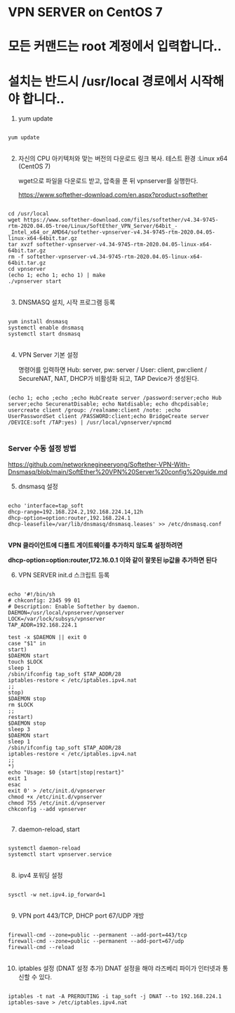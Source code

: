# VPN SERVER on CentOS 7

# 모든 커맨드는 root 계정에서 입력합니다..

# 설치는 반드시 /usr/local 경로에서 시작해야 합니다.. 

1. yum update
<pre>
<code>
yum update
</code>
</pre>
2. 자신의 CPU 아키텍처와 맞는 버전의 다운로드 링크 복사. 테스트 환경 :Linux x64 (CentOS 7)

    wget으로 파일을 다운로드 받고, 압축을 푼 뒤 vpnserver를 실행한다.

    <https://www.softether-download.com/en.aspx?product=softether>

<pre>
<code>
cd /usr/local
wget https://www.softether-download.com/files/softether/v4.34-9745-rtm-2020.04.05-tree/Linux/SoftEther_VPN_Server/64bit_-_Intel_x64_or_AMD64/softether-vpnserver-v4.34-9745-rtm-2020.04.05-linux-x64-64bit.tar.gz
tar xvzf softether-vpnserver-v4.34-9745-rtm-2020.04.05-linux-x64-64bit.tar.gz
rm -f softether-vpnserver-v4.34-9745-rtm-2020.04.05-linux-x64-64bit.tar.gz
cd vpnserver
(echo 1; echo 1; echo 1) | make
./vpnserver start
</code>
</pre>  
3. DNSMASQ 설치, 시작 프로그램 등록
<pre>
<code>
yum install dnsmasq
systemctl enable dnsmasq
systemctl start dnsmasq
</code>
</pre>
4. VPN Server 기본 설정

    명령어를 입력하면 Hub: server, pw: server / User: client, pw:client / SecureNAT, NAT, DHCP가 비활성화 되고, TAP Device가 생성된다.
<pre>
<code>
(echo 1; echo ;echo ;echo HubCreate server /password:server;echo Hub server;echo SecurenatDisable; echo Natdisable; echo dhcpdisable; usercreate client /group: /realname:client /note: ;echo UserPasswordSet client /PASSWORD:client;echo BridgeCreate server /DEVICE:soft /TAP:yes) | /usr/local/vpnserver/vpncmd
</code>
</pre>

### Server 수동 설정 방법
<https://github.com/networknegineeryong/Softether-VPN-With-Dnsmasq/blob/main/SoftEther%20VPN%20Server%20config%20guide.md>

5. dnsmasq 설정
<pre>
<code>
echo 'interface=tap_soft
dhcp-range=192.168.224.2,192.168.224.14,12h
dhcp-option=option:router,192.168.224.1
dhcp-leasefile=/var/lib/dnsmasq/dnsmasq.leases' >> /etc/dnsmasq.conf
</code>
</pre>

  __VPN 클라이언트에 디폴트 게이트웨이를 추가하지 않도록 설정하려면__

  __dhcp-option=option:router,172.16.0.1 이와 같이 잘못된 ip값을 추가하면 된다__

6. VPN SERVER init.d 스크립트 등록
<pre>
<code>
echo '#!/bin/sh
# chkconfig: 2345 99 01
# Description: Enable Softether by daemon.
DAEMON=/usr/local/vpnserver/vpnserver
LOCK=/var/lock/subsys/vpnserver
TAP_ADDR=192.168.224.1

test -x $DAEMON || exit 0
case "$1" in
start)
$DAEMON start
touch $LOCK
sleep 1
/sbin/ifconfig tap_soft $TAP_ADDR/28
iptables-restore < /etc/iptables.ipv4.nat
;;
stop)
$DAEMON stop
rm $LOCK
;;
restart)
$DAEMON stop
sleep 3
$DAEMON start
sleep 1
/sbin/ifconfig tap_soft $TAP_ADDR/28
iptables-restore < /etc/iptables.ipv4.nat
;;
*)
echo "Usage: $0 {start|stop|restart}"
exit 1
esac
exit 0' > /etc/init.d/vpnserver
chmod +x /etc/init.d/vpnserver
chmod 755 /etc/init.d/vpnserver
chkconfig --add vpnserver
</code>
</pre>
7. daemon-reload, start
<pre>
<code>
systemctl daemon-reload
systemctl start vpnserver.service
</code>
</pre>
8. ipv4 포워딩 설정
<pre>
<code>
sysctl -w net.ipv4.ip_forward=1
</code>
</pre>
9. VPN port 443/TCP, DHCP port 67/UDP 개방
<pre>
<code>
firewall-cmd --zone=public --permanent --add-port=443/tcp
firewall-cmd --zone=public --permanent --add-port=67/udp
firewall-cmd --reload
</code>
</pre>
10. iptables 설정 (DNAT 설정 추가)
    DNAT 설정을 해야 라즈베리 파이가 인터넷과 통신할 수 있다.
<pre>
<code>
iptables -t nat -A PREROUTING -i tap_soft -j DNAT --to 192.168.224.1
iptables-save > /etc/iptables.ipv4.nat
</code>
</pre>
